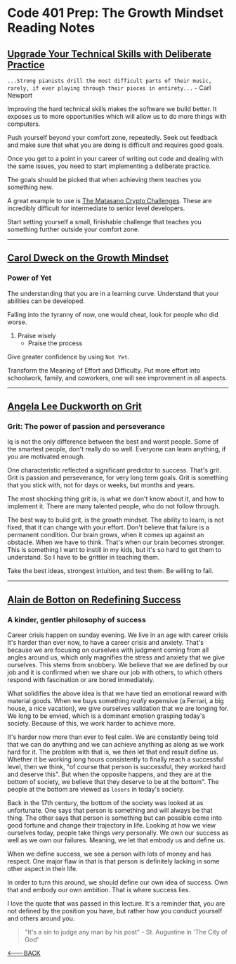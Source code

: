 # Code 401 Prep: The Growth Mindset Reading Notes

## [Upgrade Your Technical Skills with Deliberate Practice](https://web.archive.org/web/20160616225417/http://www.happybearsoftware.com/upgrade-your-technical-skills-with-deliberate-practice)

`...Strong pianists drill the most difficult parts of their music, rarely, if ever playing through their pieces in entirety...` - Carl Newport

Improving the hard technical skills makes the software we build better. It exposes us to more opportunities which will allow us to do more things with computers.

Push yourself beyond your comfort zone, repeatedly. Seek out feedback and make sure that what you are doing is difficult and requires good goals.

Once you get to a point in your career of writing out code and dealing with the same issues, you need to start implementing a deliberate practice.

The goals should be picked that when achieving them teaches you something new.

A great example to use is [The Matasano Crypto Challenges](https://web.archive.org/web/20160620111206/http://cryptopals.com/). These are incredibly difficult for intermediate to senior level developers.

Start setting yourself a small, finishable challenge that teaches you something further outside your comfort zone.

-------

## [Carol Dweck on the Growth Mindset](https://www.ted.com/talks/carol_dweck_the_power_of_believing_that_you_can_improve?language=en)

### Power of Yet

The understanding that you are in a learning curve. Understand that your abilities can be developed.

Falling into the tyranny of now, one would cheat, look for people who did worse.

1. Praise wisely
   - Praise the process

Give greater confidence by using `Not Yet`.

Transform the Meaning of Effort and Difficulty. Put more effort into schoolwork, family, and coworkers, one will see improvement in all aspects.

-------

## [Angela Lee Duckworth on Grit](https://www.ted.com/talks/angela_lee_duckworth_grit_the_power_of_passion_and_perseverance)

### Grit: The power of passion and perseverance

Iq is not the only difference between the best and worst people. Some of the smartest people, don't really do so well. Everyone can learn anything, if you are motivated enough.

One characteristic reflected a significant predictor to success. That's grit. Grit is passion and perseverance, for very long term goals. Grit is something that you stick with, not for days or weeks, but months and years.

The most shocking thing grit is, is what we don't know about it, and how to implement it. There are many talented people, who do not follow through.

The best way to build grit, is the growth mindset. The ability to learn, is not fixed, that it can change with your effort. Don't believe that failure is a permanent condition. Our brain grows, when it comes up against an obstacle. When we have to think. That's when our brain becomes stronger. This is something I want to instill in my kids, but it's so hard to get them to understand. So I have to be grittier in teaching them.

Take the best ideas, strongest intuition, and test them. Be willing to fail.

-------

## [Alain de Botton on Redefining Success](https://www.ted.com/talks/alain_de_botton_a_kinder_gentler_philosophy_of_success)

### A kinder, gentler philosophy of success

Career crisis happen on sunday evening. We live in an age with career crisis
It's harder than ever now, to have a career crisis and anxiety. That's because we are focusing on ourselves with judgment coming from all angles around us, which only magnifies the stress and anxiety that we give ourselves. This stems from snobbery. We believe that we are defined by our job and it is confirmed when we share our job with others, to which others respond with fascination or are bored immediately.

What solidifies the above idea is that we have tied an emotional reward with material goods. When we buys something *really* expensive (a Ferrari, a big house, a nice vacation), we give ourselves validation that we are longing for. We long to be envied, which is a dominant emotion grasping today's society. Because of this, we work harder to achieve more.

It's harder now more than ever to feel calm. We are constantly being told that we can do anything and we can achieve anything as along as we work hard for it. The problem with that is, we then let that end result define us. Whether it be working long hours consistently to finally reach a successful level, then we think, "of course that person is successful, they worked hard and deserve this". But when the opposite happens, and they are at the bottom of society, we believe that they deserve to be at the bottom". The people at the bottom are viewed as `losers` in today's society.

Back in the 17th century, the bottom of the society was looked at as unfortunate. One says that person is something and will always be that thing. The other says that person is something but can possible come into good fortune and change their trajectory in life. Looking at how we view ourselves today, people take things *very* personally. We own our success as well as we own our failures. Meaning, we let that embody us and define us.

When we define success, we see a person with lots of money and has respect. One major flaw in that is that person is definitely lacking in some other aspect in their life.

In order to turn this around, we should define our own idea of success. Own that and embody our own ambition. That is where success lies.

I love the quote that was passed in this lecture. It's a reminder that, you are not defined by the position you have, but rather how you conduct yourself and others around you.

> "It's a sin to judge any man by his post" - St. Augustine in 'The City of God'

[<---BACK](README.md)
